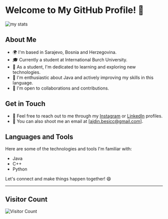 # Welcome to My GitHub Profile! 👋

<img alt="my stats" src="https://github-readme-stats.vercel.app/api?username=Besha101&show_icons=true&theme=radical"/>

## About Me

- 🌍 I'm based in Sarajevo, Bosnia and Herzegovina.
- 🎓 Currently a student at International Burch University.
- 💼 As a student, I'm dedicated to learning and exploring new technologies.
- 🌱 I'm enthusiastic about Java and actively improving my skills in this language.
- 🤝 I'm open to collaborations and contributions.


## Get in Touch

- 💬 Feel free to reach out to me through my [Instagram](https://www.instagram.com/_ajdin_b/) or [LinkedIn](https://www.linkedin.com/in/besha101/) profiles.
- 📧 You can also shoot me an email at [ajdin.besicc@gmail.com].


## Languages and Tools

Here are some of the technologies and tools I'm familiar with:

- Java
- C++
- Python


Let's connect and make things happen together! 😄

---

## Visitor Count

![Visitor Count](https://profile-counter.glitch.me/Besha101/count.svg)
